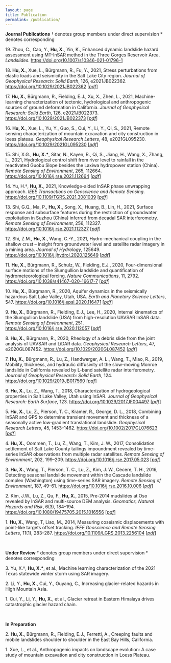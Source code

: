 ```yaml
---
layout: page
title: Publication
permalink: /publication/
---
```

**Journal Publications**
† denotes group members under direct supervision  * denotes corresponding

19.&nbsp;Zhou, C., Cao, Y., <b>Hu, X.</b>, Yin, K., Enhanced dynamic landslide hazard assessment using MT-InSAR method in the Three Gorges Reservoir Area. <i>Landslides</i>. <a href="https://doi.org/10.1007/s10346-021-01796-1" target="_blank">https://doi.org/10.1007/s10346-021-01796-1</a>

18.&nbsp;<b>Hu, X.</b>, Xue, L., Bürgmann, R., Fu, Y., 2021, Stress perturbations from elastic loads and seismicity in the Salt Lake City region. <i>Journal of Geophysical Research: Solid Earth</i>, 126, e2021JB022362. <a href="https://doi.org/10.1029/2021JB022362" target="_blank">https://doi.org/10.1029/2021JB022362</a> <a href="/articles/Hu_JGR_2021JB022362.pdf" download>&#91;*pdf*&#93;</a>
  
17.&nbsp;<b>Hu, X.</b>, Bürgmann, R., Fielding, E.J., Xu, X., Zhen, L., 2021, Machine-learning characterization of tectonic, hydrological and anthropogenic sources of ground deformation in California. <i>Journal of Geophysical Research: Solid Earth</i>, 126, e2021JB022373. <a href="https://doi.org/10.1029/2021JB022373" target="_blank">https://doi.org/10.1029/2021JB022373</a> <a href="/articles/Hu_JGR_2021JB022373.pdf" download>&#91;*pdf*&#93;</a>

16.&nbsp;<b>Hu, X.</b>, Xue, L., Yu, Y., Guo, S., Cui, Y., Li, Y., Qi, S., 2021, Remote sensing characterization of mountain excavation and city construction in loess plateau. <i>Geophysical Research Letters</i>, 48, e2021GL095230. <a href="https://doi.org/10.1029/2021GL095230" target="_blank">https://doi.org/10.1029/2021GL095230</a> <a href="/articles/Hu_GRL_2021GL095230.pdf" download>&#91;*pdf*&#93;</a>

15.&nbsp;Shi, X.G., <b>Hu, X.*</b>, Sitar, N., Kayen, R., Qi, S., Jiang, H., Wang, X., Zhang, L., 2021, Hydrological control shift from river level to rainfall in the reactivated Guobu Slope besides the Laxiwa hydropower station (China). <i>Remote Sensing of Environment</i>, 265, 112664. <a href="https://doi.org/10.1016/j.rse.2021.112664" target="_blank">https://doi.org/10.1016/j.rse.2021.112664</a> <a href="/articles/Hydrological control shift from river level to rainfall.pdf" download>&#91;*pdf*&#93;</a>

14.&nbsp;Yu, H.†, <b>Hu, X.</b>, 2021, Knowledge-aided InSAR phase unwrapping approach. <i>IEEE Transactions on Geoscience and Remote Sensing</i>. <a href="https://doi.org/10.1109/TGRS.2021.3081039" target="_blank">https://doi.org/10.1109/TGRS.2021.3081039</a> <a href="/articles/Knowledge-Aided_InSAR_Phase_Unwrapping_Approach.pdf" download>&#91;*pdf*&#93;</a>

13.&nbsp;Shi, G.Q., Ma, P., <b>Hu, X.</b>, Song, X., Huang, B., Lin, H., 2021, Surface response and subsurface features during the restriction of groundwater exploitation in Suzhou (China) inferred from decadal SAR interferometry. <i>Remote Sensing of Environment</i>, 256, 112327. <a href="https://doi.org/10.1016/j.rse.2021.112327" target="_blank">https://doi.org/10.1016/j.rse.2021.112327</a> <a href="/articles/Surface response and subsurface features during the restriction of groundwater exploitation.pdf" download>&#91;*pdf*&#93;</a>

12.&nbsp;Shi, Z.M., <b>Hu, X.</b>, Wang, C.-Y., 2021, Hydro-mechanical coupling in the shallow crust – insight from groundwater level and satellite radar imagery in a mining area. <i>Journal of Hydrology</i>, 125649. <a href="https://doi.org/10.1016/j.jhydrol.2020.125649" target="_blank">https://doi.org/10.1016/j.jhydrol.2020.125649</a> <a href="/articles/Hydro-mechanical coupling in the shallow crust.pdf" download>&#91;*pdf*&#93;</a>

11.&nbsp;<b>Hu, X.</b>, Bürgmann, R., Schulz, W., Fielding, E.J., 2020, Four-dimensional surface motions of the Slumgullion landslide and quantification of hydrometeorological forcing. <i>Nature Communications</i>, 11, 2792. <a href="https://doi.org/10.1038/s41467-020-16617-7" target="_blank"> https://doi.org/10.1038/s41467-020-16617-7 </a> <a href="/articles/Four-dimensional surface motions.pdf" download>&#91;*pdf*&#93;</a>

10.&nbsp;<b>Hu, X.</b>, Bürgmann, R., 2020, Aquifer dynamics in the seismically hazardous Salt Lake Valley, Utah, USA. <i>Earth and Planetary Science Letters</i>, 547. <a href=" https://doi.org/10.1016/j.epsl.2020.116471" target="_blank"> https://doi.org/10.1016/j.epsl.2020.116471</a> <a href="/articles/aquifer deformation and active faulting.pdf" download>&#91;*pdf*&#93;</a>

9.&nbsp;<b>Hu, X.</b>, Bürgmann, R., Fielding, E.J., Lee, H., 2020, Internal kinematics of the Slumgullion landslide (USA) from high-resolution UAVSAR InSAR data. <i>Remote Sensing of Environment</i>, 251. <a href="https://doi.org/10.1016/j.rse.2020.112057" target="_blank">https://doi.org/10.1016/j.rse.2020.112057</a> <a href="/articles/Internal kinematics of the Slumgullion landslide from high-resolution UAVSAR InSAR data.pdf" download>&#91;*pdf*&#93;</a>

8.&nbsp;<b>Hu, X.</b>, Bürgmann, R., 2020, Rheology of a debris slide from the joint analysis of UAVSAR and LiDAR data. <i>Geophysical Research Letters</i>, 47, e2020GL087452. <a href="https://doi.org/10.1029/2020GL087452" target="_blank">https://doi.org/10.1029/2020GL087452</a> <a href="/articles/Rheology of a Debris Slide From the Joint Analysisof UAVSAR and LiDAR Data.pdf" download>&#91;*pdf*&#93;</a>

7.&nbsp;<b>Hu, X.</b>, Bürgmann, R., Lu, Z., Handwerger, A. L., Wang, T., Miao, R., 2019, Mobility, thickness, and hydraulic diffusivity of the slow-moving Monroe landslide in California revealed by L-band satellite radar interferometry. <i>Journal of Geophysical Research: Solid Earth</i>, 124. <a href="https://doi.org/10.1029/2019JB017560" target="_blank">https://doi.org/10.1029/2019JB017560</a> <a href="/articles/Mobility, Thickness, and Hydraulic Diffusivityof the Slow Moving Monroe Landslidein California Revealed by LBand Satellite Radar Interferometry.pdf" download>&#91;*pdf*&#93;</a>

6.&nbsp;<b>Hu, X.</b>, Lu, Z., Wang, T., 2018, Characterization of hydrogeological properties in Salt Lake Valley, Utah using InSAR. <i>Journal of Geophysical Research: Earth Surface</i>, 123. <a href="https://doi.org/10.1029/2017JF004497" target="_blank">https://doi.org/10.1029/2017JF004497</a> <a href="/articles/Characterization of Hydrogeological Propertiesin Salt Lake Valley, Utah, using InSAR.pdf" download>&#91;*pdf*&#93;</a>

5.&nbsp;<b>Hu, X.</b>, Lu, Z., Pierson, T. C., Kramer, R., George, D. L., 2018, Combining InSAR and GPS to determine transient movement and thickness of a seasonally active low‐gradient translational landslide. <i>Geophysical Research Letters</i>, 45, 1453–1462. <a href="https://doi.org/10.1002/2017GL076623" target="_blank">https://doi.org/10.1002/2017GL076623</a> <a href="/articles/Combining InSAR and GPS to Determine Transient Movement and Thickness of a Seasonally Active Low-Gradient Translational Landslide.pdf" download>&#91;*pdf*&#93;</a>

4.&nbsp;<b>Hu, X.</b>, Oommen, T., Lu, Z., Wang, T., Kim, J. W., 2017, Consolidation settlement of Salt Lake County tailings impoundment revealed by time-series InSAR observations from multiple radar satellites. <i>Remote Sensing of Environment</i>, 202, 199–209. <a href="https://doi.org/10.1016/j.rse.2017.05.023" target="_blank">https://doi.org/10.1016/j.rse.2017.05.023</a> <a href="/articles/Consolidation settlement of Salt Lake County tailings impoundment revealed by time-series InSAR observations from multiple radar satellites.pdf" download>&#91;*pdf*&#93;</a>

3.&nbsp;<b>Hu, X.</b>, Wang, T., Pierson, T. C., Lu, Z., Kim, J. W., Cecere, T. H., 2016, Detecting seasonal landslide movement within the Cascade landslide complex (Washington) using time-series SAR imagery. <i>Remote Sensing of Environment</i>, 187, 49–61. <a href="https://doi.org/10.1016/j.rse.2016.10.006" target="_blank">https://doi.org/10.1016/j.rse.2016.10.006</a> <a href="/articles/Detecting seasonal landslide movement within the Cascade landslide complex (Washington) using time-series SAR imagery.pdf" download>&#91;*pdf*&#93;</a>

2.&nbsp;Kim, J.W., Lu, Z., Qu, F., <b>Hu, X.</b>, 2015, Pre-2014 mudslides at Oso revealed by InSAR and multi-source DEM analysis. <i>Geomatics, Natural Hazards and Risk</i>, 6(3), 184–194. <a href="https://doi.org/10.1080/19475705.2015.1016556" target="_blank">https://doi.org/10.1080/19475705.2015.1016556</a> <a href="/articles/Pre 2014 mudslides at Oso revealed by InSAR and multi source DEM analysis.pdf" download>&#91;*pdf*&#93;</a>

1.&nbsp;<b>Hu, X.</b>, Wang, T, Liao, M., 2014, Measuring coseismic displacements with point-like targets offset tracking. <i>IEEE Geoscience and Remote Sensing Letters</i>, 11(1), 283–287. <a href=" https://doi.org/10.1109/LGRS.2013.2256104" target="_blank"> https://doi.org/10.1109/LGRS.2013.2256104</a> <a href="/articles/Measuring_Coseismic_Displacements_With_Point-Like_Targets_Offset_Tracking.pdf" download>&#91;*pdf*&#93;</a>

<br>

**Under Review**
† denotes group members under direct supervision  * denotes corresponding

3.&nbsp;Yu, X.†, <b>Hu, X.*</b>, et al., Machine learning characterization of the 2021 Texas statewide winter storm using SAR imagery. 

2.&nbsp;Li, Y., <b>Hu, X.</b>, Cui, Y., Ouyang, C., Increasing glacier-related hazards in High Mountain Asia.

1.&nbsp;Cui, Y., Li, Y., <b>Hu, X.</b>, et al., Glacier retreat in Eastern Himalaya drives catastrophic glacier hazard chain.

<br>

**In Preparation**

2.&nbsp;<b>Hu, X.</b>, Bürgmann, R., Fielding, E.J., Ferretti, A., Creeping faults and mobile landslides shoulder to shoulder in the East Bay Hills, California.

1.&nbsp;Xue, L., et al., Anthropogenic impacts on landscape evolution: A case study of mountain excavation and city construction in Loess Plateau.

<br>
<br>
<br>
<br>
<br>
